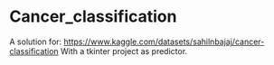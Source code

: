 # Cancer_classification
A solution for: https://www.kaggle.com/datasets/sahilnbajaj/cancer-classification
With a tkinter project as predictor.
